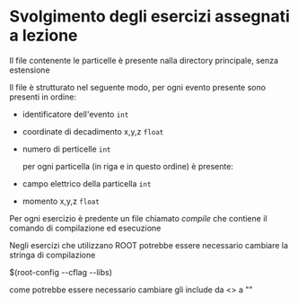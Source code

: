 # Svolgimento degli esercizi assegnati a lezione

Il file contenente le particelle è presente nalla directory principale, senza estensione

Il file è strutturato nel seguente modo, per ogni evento presente sono presenti in ordine:

- identificatore dell'evento `int`
- coordinate di decadimento x,y,z `float`
- numero di perticelle `int`

	per ogni particella (in riga e in questo ordine) è presente:

- campo elettrico della particella `int`
- momento x,y,z `float`

Per ogni esercizio è predente un file chiamato *compile* che contiene il comando di compilazione ed esecuzione

Negli esercizi che utilizzano ROOT potrebbe essere necessario cambiare la stringa di compilazione 

$(root-config --cflag --libs)

come potrebbe essere necessario cambiare gli include da <> a ""
